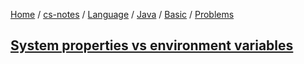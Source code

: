 [Home](https://mengxianbin.github.io) /
[cs-notes](https://mengxianbin.github.io/cs-notes/site) /
[Language](https://mengxianbin.github.io/cs-notes/site/Language) /
[Java](https://mengxianbin.github.io/cs-notes/site/Language/Java) /
[Basic](https://mengxianbin.github.io/cs-notes/site/Language/Java/Basic) /
[Problems](https://mengxianbin.github.io/cs-notes/site/Language/Java/Basic/Problems)

## [System properties vs environment variables](https://mengxianbin.github.io/cs-notes/site/Language/Java/Basic/Problems/System%20properties%20vs%20environment%20variables)
